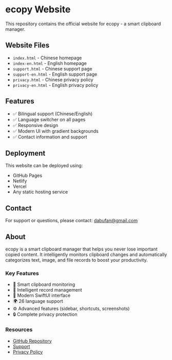 # ecopy Website

This repository contains the official website for ecopy - a smart clipboard manager.

## Website Files

* `index.html` - Chinese homepage
* `index-en.html` - English homepage
* `support.html` - Chinese support page
* `support-en.html` - English support page
* `privacy.html` - Chinese privacy policy
* `privacy-en.html` - English privacy policy

## Features

* ✅ Bilingual support (Chinese/English)
* ✅ Language switcher on all pages
* ✅ Responsive design
* ✅ Modern UI with gradient backgrounds
* ✅ Contact information and support

## Deployment

This website can be deployed using:

* GitHub Pages
* Netlify
* Vercel
* Any static hosting service

## Contact

For support or questions, please contact: dabufan@gmail.com

## About

ecopy is a smart clipboard manager that helps you never lose important copied content. It intelligently monitors clipboard changes and automatically categorizes text, image, and file records to boost your productivity.

### Key Features

- 🔄 Smart clipboard monitoring
- 📝 Intelligent record management
- 🎨 Modern SwiftUI interface
- 🌍 26 language support
- ⚙️ Advanced features (sidebar, shortcuts, screenshots)
- 🔒 Complete privacy protection

### Resources

- [GitHub Repository](https://github.com/dabufan/ecopy)
- [Support](support.html)
- [Privacy Policy](privacy.html)
